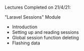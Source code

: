 Lectures Completed on 21/4/21:

"Laravel Sessions" Module
* Introduction
* Setting up and reading sessions
* Global session function deleting
* Flashing data